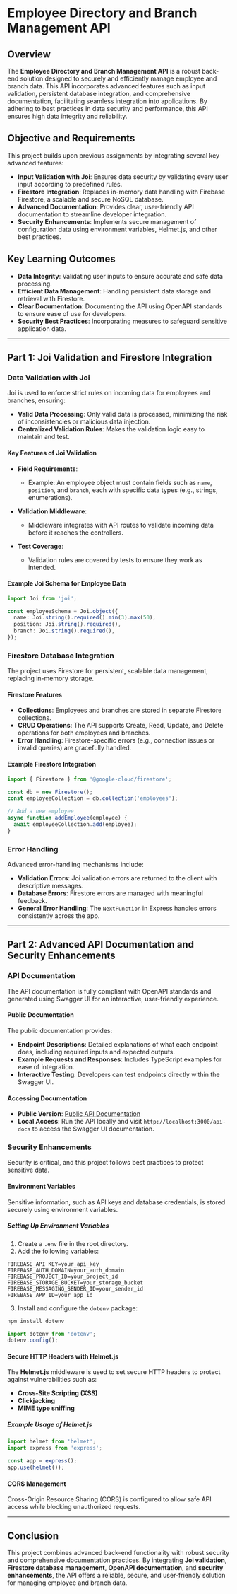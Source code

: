 
# Employee Directory and Branch Management API

## Overview

The **Employee Directory and Branch Management API** is a robust back-end solution designed to securely and efficiently manage employee and branch data. This API incorporates advanced features such as input validation, persistent database integration, and comprehensive documentation, facilitating seamless integration into applications. By adhering to best practices in data security and performance, this API ensures high data integrity and reliability.

## Objective and Requirements

This project builds upon previous assignments by integrating several key advanced features:

- **Input Validation with Joi**: Ensures data security by validating every user input according to predefined rules.
- **Firestore Integration**: Replaces in-memory data handling with Firebase Firestore, a scalable and secure NoSQL database.
- **Advanced Documentation**: Provides clear, user-friendly API documentation to streamline developer integration.
- **Security Enhancements**: Implements secure management of configuration data using environment variables, Helmet.js, and other best practices.

## Key Learning Outcomes

- **Data Integrity**: Validating user inputs to ensure accurate and safe data processing.
- **Efficient Data Management**: Handling persistent data storage and retrieval with Firestore.
- **Clear Documentation**: Documenting the API using OpenAPI standards to ensure ease of use for developers.
- **Security Best Practices**: Incorporating measures to safeguard sensitive application data.

---

## Part 1: Joi Validation and Firestore Integration

### Data Validation with Joi

Joi is used to enforce strict rules on incoming data for employees and branches, ensuring:

- **Valid Data Processing**: Only valid data is processed, minimizing the risk of inconsistencies or malicious data injection.
- **Centralized Validation Rules**: Makes the validation logic easy to maintain and test.

#### Key Features of Joi Validation

- **Field Requirements**:
    - Example: An employee object must contain fields such as `name`, `position`, and `branch`, each with specific data types (e.g., strings, enumerations).
  
- **Validation Middleware**:
    - Middleware integrates with API routes to validate incoming data before it reaches the controllers.

- **Test Coverage**:
    - Validation rules are covered by tests to ensure they work as intended.

#### Example Joi Schema for Employee Data

```typescript
import Joi from 'joi';

const employeeSchema = Joi.object({
  name: Joi.string().required().min(3).max(50),
  position: Joi.string().required(),
  branch: Joi.string().required(),
});
```

### Firestore Database Integration

The project uses Firestore for persistent, scalable data management, replacing in-memory storage.

#### Firestore Features

- **Collections**: Employees and branches are stored in separate Firestore collections.
- **CRUD Operations**: The API supports Create, Read, Update, and Delete operations for both employees and branches.
- **Error Handling**: Firestore-specific errors (e.g., connection issues or invalid queries) are gracefully handled.

#### Example Firestore Integration

```typescript
import { Firestore } from '@google-cloud/firestore';

const db = new Firestore();
const employeeCollection = db.collection('employees');

// Add a new employee
async function addEmployee(employee) {
  await employeeCollection.add(employee);
}
```

### Error Handling

Advanced error-handling mechanisms include:

- **Validation Errors**: Joi validation errors are returned to the client with descriptive messages.
- **Database Errors**: Firestore errors are managed with meaningful feedback.
- **General Error Handling**: The `NextFunction` in Express handles errors consistently across the app.

---

## Part 2: Advanced API Documentation and Security Enhancements

### API Documentation

The API documentation is fully compliant with OpenAPI standards and generated using Swagger UI for an interactive, user-friendly experience.

#### Public Documentation

The public documentation provides:

- **Endpoint Descriptions**: Detailed explanations of what each endpoint does, including required inputs and expected outputs.
- **Example Requests and Responses**: Includes TypeScript examples for ease of integration.
- **Interactive Testing**: Developers can test endpoints directly within the Swagger UI.

#### Accessing Documentation

- **Public Version**: [Public API Documentation](https://vandana0100.github.io/my-api-documentation)
- **Local Access**: Run the API locally and visit `http://localhost:3000/api-docs` to access the Swagger UI documentation.

### Security Enhancements

Security is critical, and this project follows best practices to protect sensitive data.

#### Environment Variables

Sensitive information, such as API keys and database credentials, is stored securely using environment variables.

##### Setting Up Environment Variables

1. Create a `.env` file in the root directory.
2. Add the following variables:

```env
FIREBASE_API_KEY=your_api_key
FIREBASE_AUTH_DOMAIN=your_auth_domain
FIREBASE_PROJECT_ID=your_project_id
FIREBASE_STORAGE_BUCKET=your_storage_bucket
FIREBASE_MESSAGING_SENDER_ID=your_sender_id
FIREBASE_APP_ID=your_app_id
```

3. Install and configure the `dotenv` package:

```bash
npm install dotenv
```

```typescript
import dotenv from 'dotenv';
dotenv.config();
```

#### Secure HTTP Headers with Helmet.js

The **Helmet.js** middleware is used to set secure HTTP headers to protect against vulnerabilities such as:

- **Cross-Site Scripting (XSS)**
- **Clickjacking**
- **MIME type sniffing**

##### Example Usage of Helmet.js

```typescript
import helmet from 'helmet';
import express from 'express';

const app = express();
app.use(helmet());
```

#### CORS Management

Cross-Origin Resource Sharing (CORS) is configured to allow safe API access while blocking unauthorized requests.

---

## Conclusion

This project combines advanced back-end functionality with robust security and comprehensive documentation practices. By integrating **Joi validation**, **Firestore database management**, **OpenAPI documentation**, and **security enhancements**, the API offers a reliable, secure, and user-friendly solution for managing employee and branch data.
